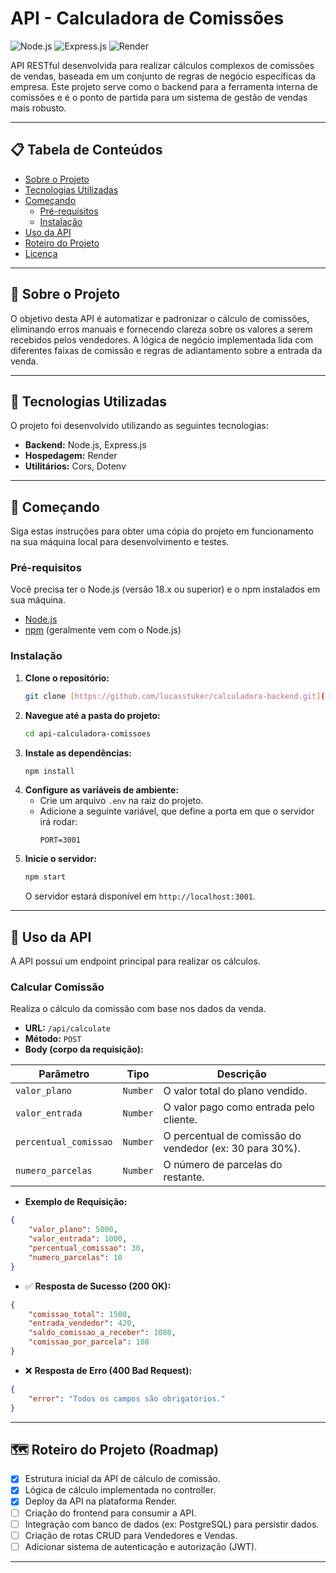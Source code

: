 # API - Calculadora de Comissões

![Node.js](https://img.shields.io/badge/Node.js-18.x-339933?style=for-the-badge&logo=node.js)
![Express.js](https://img.shields.io/badge/Express.js-4.x-000000?style=for-the-badge&logo=express)
![Render](https://img.shields.io/badge/Deploy-Render-46E3B7?style=for-the-badge&logo=render)

API RESTful desenvolvida para realizar cálculos complexos de comissões de vendas, baseada em um conjunto de regras de negócio específicas da empresa. Este projeto serve como o backend para a ferramenta interna de comissões e é o ponto de partida para um sistema de gestão de vendas mais robusto.

---

## 📋 Tabela de Conteúdos

- [Sobre o Projeto](#-sobre-o-projeto)
- [Tecnologias Utilizadas](#-tecnologias-utilizadas)
- [Começando](#-começando)
  - [Pré-requisitos](#pré-requisitos)
  - [Instalação](#instalação)
- [Uso da API](#-uso-da-api)
- [Roteiro do Projeto](#-roteiro-do-projeto-roadmap)
- [Licença](#-licença)

---

## 🎯 Sobre o Projeto

O objetivo desta API é automatizar e padronizar o cálculo de comissões, eliminando erros manuais e fornecendo clareza sobre os valores a serem recebidos pelos vendedores. A lógica de negócio implementada lida com diferentes faixas de comissão e regras de adiantamento sobre a entrada da venda.

---

## 🚀 Tecnologias Utilizadas

O projeto foi desenvolvido utilizando as seguintes tecnologias:

- **Backend:** Node.js, Express.js
- **Hospedagem:** Render
- **Utilitários:** Cors, Dotenv

---

## 🏁 Começando

Siga estas instruções para obter uma cópia do projeto em funcionamento na sua máquina local para desenvolvimento e testes.

### Pré-requisitos

Você precisa ter o Node.js (versão 18.x ou superior) e o npm instalados em sua máquina.

- [Node.js](https://nodejs.org/en/)
- [npm](https://www.npmjs.com/) (geralmente vem com o Node.js)

### Instalação

1.  **Clone o repositório:**
    ```sh
    git clone [https://github.com/lucasstuker/calculadora-backend.git](https://github.com/lucasstuker/calculadora-backend.git)
    ```
2.  **Navegue até a pasta do projeto:**
    ```sh
    cd api-calculadora-comissoes
    ```
3.  **Instale as dependências:**
    ```sh
    npm install
    ```
4.  **Configure as variáveis de ambiente:**
    - Crie um arquivo `.env` na raiz do projeto.
    - Adicione a seguinte variável, que define a porta em que o servidor irá rodar:
      ```
      PORT=3001
      ```
5.  **Inicie o servidor:**
    ```sh
    npm start
    ```
    O servidor estará disponível em `http://localhost:3001`.

---

## 🔌 Uso da API

A API possui um endpoint principal para realizar os cálculos.

### Calcular Comissão

Realiza o cálculo da comissão com base nos dados da venda.

- **URL:** `/api/calculate`
- **Método:** `POST`
- **Body (corpo da requisição):**

| Parâmetro            | Tipo    | Descrição                                |
| -------------------- | ------- | ------------------------------------------ |
| `valor_plano`        | `Number`| O valor total do plano vendido.           |
| `valor_entrada`      | `Number`| O valor pago como entrada pelo cliente.    |
| `percentual_comissao`| `Number`| O percentual de comissão do vendedor (ex: 30 para 30%). |
| `numero_parcelas`    | `Number`| O número de parcelas do restante.          |

- **Exemplo de Requisição:**

```json
{
    "valor_plano": 5000,
    "valor_entrada": 1000,
    "percentual_comissao": 30,
    "numero_parcelas": 10
}
```

- ✅ **Resposta de Sucesso (200 OK):**

```json
{
    "comissao_total": 1500,
    "entrada_vendedor": 420,
    "saldo_comissao_a_receber": 1080,
    "comissao_por_parcela": 108
}
```

- ❌ **Resposta de Erro (400 Bad Request):**

```json
{
    "error": "Todos os campos são obrigatórios."
}
```

---

## 🗺️ Roteiro do Projeto (Roadmap)

- [x] Estrutura inicial da API de cálculo de comissão.
- [x] Lógica de cálculo implementada no controller.
- [x] Deploy da API na plataforma Render.
- [ ] Criação do frontend para consumir a API.
- [ ] Integração com banco de dados (ex: PostgreSQL) para persistir dados.
- [ ] Criação de rotas CRUD para Vendedores e Vendas.
- [ ] Adicionar sistema de autenticação e autorização (JWT).

---


